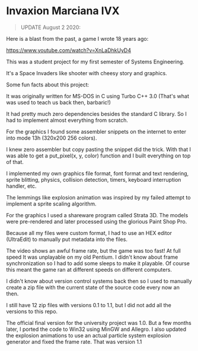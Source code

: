 # Invaxion Marciana IVX

> UPDATE August 2 2020:

Here is a blast from the past, a game I wrote 18 years ago:

https://www.youtube.com/watch?v=XnLaDhkUyD4

This was a student project for my first semester of Systems Engineering.

It's a Space Invaders like shooter with cheesy story and graphics.

Some fun facts about this project:

It was originally written for MS-DOS in C using Turbo C++ 3.0 (That's what was used to teach us back then, barbaric!)

It had pretty much zero dependencies besides the standard C library. So I had to implement almost everything from scratch.

For the graphics I found some assembler snippets on the internet to enter into mode 13h  (320x200 256 colors).

I knew zero assembler but copy pasting the snippet did the trick. With that I was able to get a put_pixel(x, y, color)  function and I built everything on top of that.

I implemented my own graphics file format, font format and text rendering, sprite blitting, physics, collision detection, timers, keyboard interruption handler, etc.

The lemmings like explosion animation was inspired by my failed attempt to implement a sprite scaling algorithm.

For the graphics I used a shareware program called Strata 3D. The models were pre-rendered and later processed using the glorious Paint Shop Pro.

Because all my files were custom format, I had to use an HEX editor (UltraEdit) to manually put metadata into the files.

The video shows an awful frame rate, but the game was too fast! At full speed It was unplayable on my old Pentium. I didn't know about frame synchronization so I had to add some sleeps to make it playable. Of course this meant the game ran at different speeds on different computers.

I didn't know about version control systems back then so I used to manually create a zip file with the current state of the source code every now an then.

I still have 12 zip files with versions 0.1 to 1.1, but I did not add all the versions to this repo.

The official final version for the university project was 1.0. But a few months later, I ported the code to Win32 using MinGW and Allegro. I also updated the explosion animations to use an actual particle system explosion generator and fixed the frame rate.  That was version 1.1
